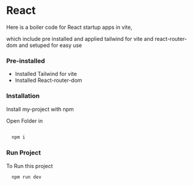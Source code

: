 
# React 

Here is a boiler code for React startup apps in vite,

which include pre installed and applied tailwind for vite and react-router-dom and setuped for easy use
 
### Pre-installed

- Installed Tailwind for vite
- Installed React-router-dom 


### Installation

Install my-project with npm

Open Folder in 

```bash
  
  npm i 
```
    
### Run Project

To Run this project 

```bash
  npm run dev
```

